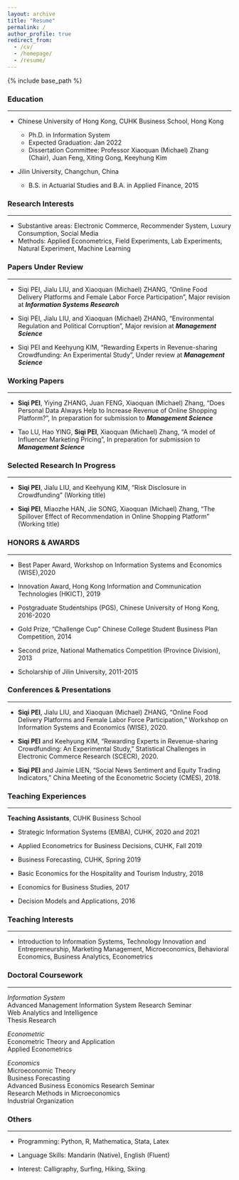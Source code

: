 ```yaml
---
layout: archive
title: "Resume"
permalink: /
author_profile: true
redirect_from:
  - /cv/
  - /homepage/
  - /resume/
---
```


{% include base_path %}

### Education

--- 

* Chinese University of Hong Kong, CUHK Business School, Hong Kong
  * Ph.D. in Information System
  * Expected Graduation: Jan 2022
  * Dissertation Committee: Professor Xiaoquan (Michael) Zhang (Chair), Juan Feng, Xiting Gong, Keeyhung Kim

* Jilin University, Changchun, China
  * B.S. in Actuarial Studies and B.A. in Applied Finance, 2015


### Research Interests

--- 

* Substantive areas: Electronic Commerce, Recommender System, Luxury Consumption, Social Media
* Methods: Applied Econometrics, Field Experiments, Lab Experiments, Natural Experiment, Machine Learning


### Papers Under Review

--- 

 * Siqi PEI, Jialu LIU, and Xiaoquan (Michael) ZHANG, “Online Food Delivery Platforms and Female Labor Force Participation”, Major revision at ***Information Systems Research***
 
 * Siqi PEI, Jialu LIU, and Xiaoquan (Michael) ZHANG, “Environmental Regulation and Political Corruption”, Major revision at ***Management Science***
 
 * Siqi PEI and Keehyung KIM, “Rewarding Experts in Revenue-sharing Crowdfunding: An Experimental Study”, Under review at ***Management Science***

### Working Papers

---
 * **Siqi PEI**, Yiying ZHANG, Juan FENG, Xiaoquan (Michael) Zhang, “Does Personal Data Always Help to Increase Revenue of Online Shopping Platform?”, In preparation for submission to ***Management Science***
 
 * Tao LU, Hao YING, **Siqi PEI**, Xiaoquan (Michael) Zhang, “A model of Influencer Marketing Pricing”, In preparation for submission to ***Management Science***

 
### Selected Research In Progress 

---

 * **Siqi PEI**, Jialu LIU, and Keehyung KIM, “Risk Disclosure in Crowdfunding” (Working title)
 
 * **Siqi PEI**, Miaozhe HAN, Jie SONG, Xiaoquan (Michael) Zhang, “The Spillover Effect of Recommendation in Online Shopping Platform” (Working title)
   
   
### HONORS & AWARDS

--- 

 * Best Paper Award, Workshop on Information Systems and Economics (WISE),2020

 * Innovation Award, Hong Kong Information and Communication Technologies (HKICT), 2019
 
 * Postgraduate Studentships (PGS), Chinese University of Hong Kong, 2016-2020
 
 * Gold Prize, “Challenge Cup” Chinese College Student Business Plan Competition, 2014

 * Second prize, National Mathematics Competition (Province Division), 2013
 
 * Scholarship of Jilin University, 2011-2015
  
  
### Conferences & Presentations

--- 

 * **Siqi PEI**, Jialu LIU, and Xiaoquan (Michael) ZHANG, “Online Food Delivery Platforms and Female Labor Force Participation,” Workshop on Information Systems and Economics (WISE), 2020.

 * **Siqi PEI** and Keehyung KIM, “Rewarding Experts in Revenue-sharing Crowdfunding: An Experimental Study,” Statistical Challenges in Electronic Commerce Research (SCECR), 2020.

 * **Siqi PEI** and Jaimie LIEN, “Social News Sentiment and Equity Trading Indicators,” China Meeting of the Econometric Society (CMES), 2018.
  
      
### Teaching Experiences                                                                               
--- 
**Teaching Assistants**, CUHK Business School  
 * Strategic Information Systems (EMBA), CUHK, 2020 and 2021
 
 * Applied Econometrics for Business Decisions, CUHK, Fall 2019
 
 * Business Forecasting, CUHK, Spring 2019
 
 * Basic Economics for the Hospitality and Tourism Industry, 2018
 
 * Economics for Business Studies, 2017
 
 * Decision Models and Applications, 2016


### Teaching Interests

--- 

 * Introduction to Information Systems, Technology Innovation and Entrepreneurship, Marketing Management, Microeconomics, Behavioral Economics, Business Analytics, Econometrics
   
   
### Doctoral Coursework 

--- 
*Information System*  
Advanced Management Information System Research Seminar  
Web Analytics and Intelligence  
Thesis Research  

*Econometric*  
Econometric Theory and Application  
Applied Econometrics  

*Economics*  
Microeconomic Theory  
Business Forecasting  
Advanced Business Economics Research Seminar  
Research Methods in Microeconomics  
Industrial Organization  

  
### Others 

--- 

 * Programming: Python, R, Mathematica, Stata, Latex

 * Language Skills: Mandarin (Native), English (Fluent) 
 
 * Interest: Calligraphy, Surfing, Hiking, Skiing

